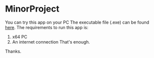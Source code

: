 # MinorProject

You can try this app on your PC
The executable file (.exe) can be found [here](https://drive.google.com/file/d/1m8RyG5VJkS8QD_WMEaF-w4VOl8gempMz/view?usp=share_link).
The requirements to run this app is: 
1. x64 PC
2. An internet connection
That's enough.

Thanks.
